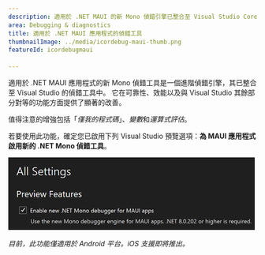 ```yaml
---
description: 適用於 .NET MAUI 的新 Mono 偵錯引擎已整合至 Visual Studio Core 偵錯工具。
area: Debugging & diagnostics
title: 適用於 .NET MAUI 應用程式的偵錯工具
thumbnailImage: ../media/icordebug-maui-thumb.png
featureId: icordebugmaui

---
```



適用於 .NET MAUI 應用程式的新 Mono 偵錯工具是一個進階偵錯引擎，其已整合至 Visual Studio 的偵錯工具中。 它在可靠性、效能以及與 Visual Studio 其餘部分對等的功能方面提供了顯著的改善。

值得注意的增強包括「*僅我的程式碼*」、*變數*和*運算式評估*。

若要使用此功能，確定您已啟用下列 Visual Studio 預覽選項：**為 MAUI 應用程式啟用新的 .NET Mono 偵錯工具**。

![適用於 .NET MAUI 應用程式的偵錯工具](../media/icordebug-maui.png)

*目前，此功能僅適用於 Android 平台。iOS 支援即將推出。*
